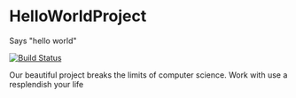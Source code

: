 # HelloWorldProject
Says "hello world"

[![Build Status](https://travis-ci.org/xela85/HelloWorldProject.svg?branch=master)](https://travis-ci.org/xela85/HelloWorldProject)

Our beautiful project breaks the limits of computer science.
Work with use a resplendish your life
